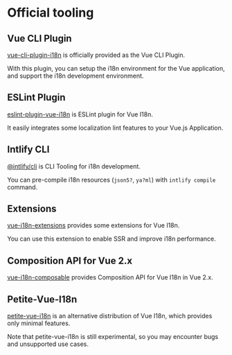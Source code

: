# Official tooling


## Vue CLI Plugin

[vue-cli-plugin-i18n](https://github.com/kazupon/vue-cli-plugin-i18n) is officially provided as the Vue CLI Plugin.

With this plugin, you can setup the i18n environment for the Vue application, and support the i18n development environment.

## ESLint Plugin

[eslint-plugin-vue-i18n](https://intlify.github.io/eslint-plugin-vue-i18n/) is ESLint plugin for Vue I18n.

It easily integrates some localization lint features to your Vue.js Application.

## Intlify CLI

[@intlify/cli](https://github.com/intlify/cli) is CLI Tooling for i18n development.

You can pre-compile i18n resources (`json5?`, `ya?ml`) with `intlify compile` command.

## Extensions

[vue-i18n-extensions](https://github.com/intlify/vue-i18n-extensions) provides some extensions for Vue I18n.

You can use this extension to enable SSR and improve i18n performance.

## Composition API for Vue 2.x

[vue-i18n-composable](https://github.com/intlify/vue-i18n-composable) provides Composition API for Vue I18n in Vue 2.x.

## Petite-Vue-I18n

[petite-vue-i18n](https://github.com/intlify/vue-i18n/tree/master/packages/petite-vue-i18n) is an alternative distribution of Vue I18n, which provides only minimal features.

Note that petite-vue-i18n is still experimental, so you may encounter bugs and unsupported use cases.
